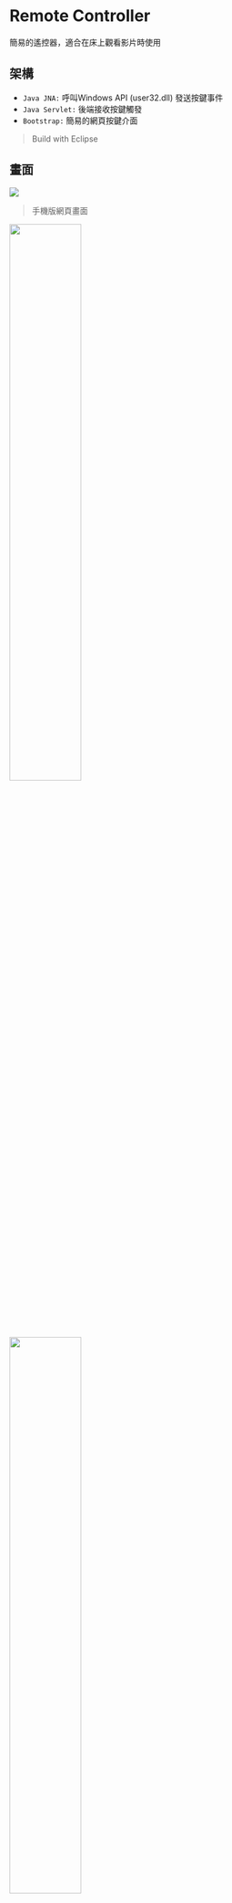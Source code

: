 # Remote Controller

簡易的遙控器，適合在床上觀看影片時使用


架構
---
* `Java JNA:` 呼叫Windows API (user32.dll) 發送按鍵事件
* `Java Servlet:` 後端接收按鍵觸發
* `Bootstrap:` 簡易的網頁按鍵介面
> Build with Eclipse

畫面
---
<img src="https://i.imgur.com/0YqUI9i.jpg">

> 手機版網頁畫面
<img src="https://i.imgur.com/CNAZT0U.png" width=50%>
<img src="https://i.imgur.com/264qKAL.png" width=50%>
